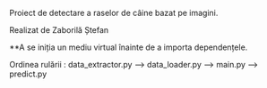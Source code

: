 Proiect de detectare a raselor de câine bazat pe imagini.

Realizat de Zaborilă Ștefan

**A se iniția un mediu virtual înainte de a importa dependențele.

Ordinea rulării : data_extractor.py --> data_loader.py --> main.py --> predict.py

